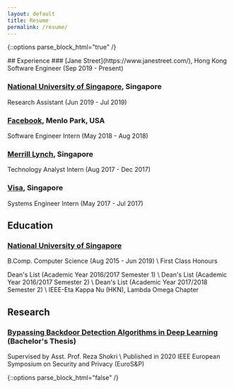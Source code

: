 ```yaml
---
layout: default
title: Resume
permalink: /resume/
---
```

{::options parse_block_html="true" /}
<div class="resume-page">
## Experience
### [Jane Street](https://www.janestreet.com/), Hong Kong
Software Engineer (Sep 2019 - Present)

### [National University of Singapore](https://www.nus.edu.sg/), Singapore
Research Assistant (Jun 2019 - Jul 2019)

### [Facebook](https://www.facebook.com/), Menlo Park, USA
Software Engineer Intern (May 2018 - Aug 2018)

### [Merrill Lynch](https://www.bofaml.com/), Singapore
Technology Analyst Intern (Aug 2017 - Dec 2017)

### [Visa](https://www.visa.com.sg/), Singapore
Systems Engineer Intern (May 2017 - Jul 2017)

## Education
### [National University of Singapore](https://www.nus.edu.sg/)
B.Comp. Computer Science (Aug 2015 - Jun 2019) \\
First Class Honours

Dean's List (Academic Year 2016/2017 Semester 1) \\
Dean's List (Academic Year 2016/2017 Semester 2) \\
Dean's List (Academic Year 2017/2018 Semester 2) \\
IEEE-Eta Kappa Nu (HKN), Lambda Omega Chapter

## Research
### [Bypassing Backdoor Detection Algorithms in Deep Learning](https://arxiv.org/abs/1905.13409) (Bachelor's Thesis)
Supervised by Asst. Prof. Reza Shokri \\
Published in 2020 IEEE European Symposium on Security and Privacy (EuroS&P)
</div>
{::options parse_block_html="false" /}
